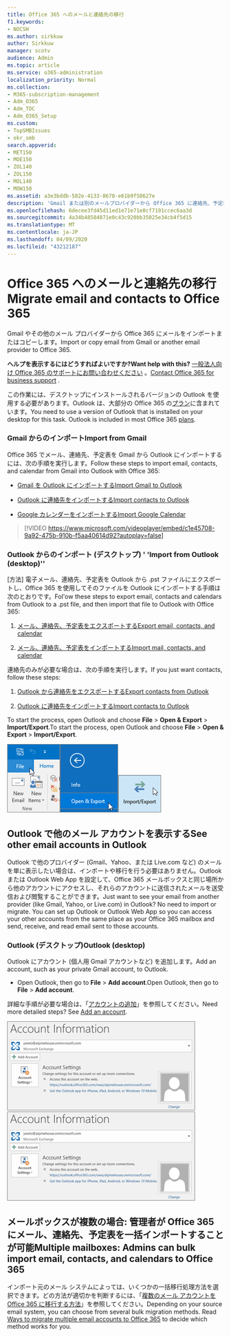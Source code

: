 ```yaml
---
title: Office 365 へのメールと連絡先の移行
f1.keywords:
- NOCSH
ms.author: sirkkuw
author: Sirkkuw
manager: scotv
audience: Admin
ms.topic: article
ms.service: o365-administration
localization_priority: Normal
ms.collection:
- M365-subscription-management
- Adm_O365
- Adm_TOC
- Adm_O365_Setup
ms.custom:
- TopSMBIssues
- okr_smb
search.appverid:
- MET150
- MOE150
- ZOL140
- ZOL150
- MOL140
- MOW150
ms.assetid: a3e3bddb-582e-4133-8670-e61b9f58627e
description: 'Gmail または別のメールプロバイダーから Office 365 に連絡先、予定表、メールをインポートする方法について説明します。 '
ms.openlocfilehash: 6decee3fd45d11ed1e71e71e0cf7191ccec6aa3d
ms.sourcegitcommit: 4a34b48584071e0c43c920bb35025e34cb4f5d15
ms.translationtype: MT
ms.contentlocale: ja-JP
ms.lasthandoff: 04/09/2020
ms.locfileid: "43212187"
---
```

# <a name="migrate-email-and-contacts-to-office-365"></a><span data-ttu-id="5fac6-103">Office 365 へのメールと連絡先の移行</span><span class="sxs-lookup"><span data-stu-id="5fac6-103">Migrate email and contacts to Office 365</span></span>

<span data-ttu-id="5fac6-104">Gmail やその他のメール プロバイダーから Office 365 にメールをインポートまたはコピーします。</span><span class="sxs-lookup"><span data-stu-id="5fac6-104">Import or copy email from Gmail or another email provider to Office 365.</span></span>
  
 <span data-ttu-id="5fac6-105">**ヘルプを表示するにはどうすればよいですか?**</span><span class="sxs-lookup"><span data-stu-id="5fac6-105">**Want help with this?**</span></span>  <span data-ttu-id="5fac6-106">[一般法人向け Office 365 のサポートにお問い合わせください](../contact-support-for-business-products.md) 。</span><span class="sxs-lookup"><span data-stu-id="5fac6-106">[Contact Office 365 for business support](../contact-support-for-business-products.md) .</span></span> 
  
<span data-ttu-id="5fac6-p102">この作業には、デスクトップにインストールされるバージョンの Outlook を使用する必要があります。Outlook は、大部分の Office 365 の[プラン](https://go.microsoft.com/fwlink/p/?LinkId=723731)に含まれています。</span><span class="sxs-lookup"><span data-stu-id="5fac6-p102">You need to use a version of Outlook that is installed on your desktop for this task. Outlook is included in most Office 365 [plans](https://go.microsoft.com/fwlink/p/?LinkId=723731).</span></span>
  
### <a name="import-from-gmail"></a><span data-ttu-id="5fac6-109">Gmail からのインポート</span><span class="sxs-lookup"><span data-stu-id="5fac6-109">Import from Gmail</span></span>

<span data-ttu-id="5fac6-110">Office 365 でメール、連絡先、予定表を Gmail から Outlook にインポートするには、次の手順を実行します。</span><span class="sxs-lookup"><span data-stu-id="5fac6-110">Follow these steps to import email, contacts, and calendar from Gmail into Outlook with Office 365:</span></span>
  
- [<span data-ttu-id="5fac6-111">Gmail を Outlook にインポートする</span><span class="sxs-lookup"><span data-stu-id="5fac6-111">Import Gmail to Outlook</span></span>](https://support.office.com/article/20fdb8f2-fed8-4b14-baf0-bf04b9c44bf7.aspx)
    
- [<span data-ttu-id="5fac6-112">Outlook に連絡先をインポートする</span><span class="sxs-lookup"><span data-stu-id="5fac6-112">Import contacts to Outlook</span></span>](https://support.office.com/article/bb796340-b58a-46c1-90c7-b549b8f3c5f8.aspx)
    
- [<span data-ttu-id="5fac6-113">Google カレンダーをインポートする</span><span class="sxs-lookup"><span data-stu-id="5fac6-113">Import Google Calendar</span></span>](https://support.office.com/article/098ed60c-936b-41fb-83d6-7e3786437330)
    
> [!VIDEO https://www.microsoft.com/videoplayer/embed/c1e45708-9a92-475b-910b-f5aa40614d92?autoplay=false]
  
### <a name="import-from-outlook-desktop"></a><span data-ttu-id="5fac6-114">Outlook からのインポート (デスクトップ) ' '</span><span class="sxs-lookup"><span data-stu-id="5fac6-114">Import from Outlook (desktop)''</span></span>

<span data-ttu-id="5fac6-115">[方法] 電子メール、連絡先、予定表を Outlook から .pst ファイルにエクスポートし、Office 365 を使用してそのファイルを Outlook にインポートする手順は次のとおりです。</span><span class="sxs-lookup"><span data-stu-id="5fac6-115">Fol'ow these steps to export email, contacts and calendars from Outlook to a .pst file, and then import that file to Outlook with Office 365:</span></span>
  
1. [<span data-ttu-id="5fac6-116">メール、連絡先、予定表をエクスポートする</span><span class="sxs-lookup"><span data-stu-id="5fac6-116">Export email, contacts, and calendar</span></span>](https://support.office.com/article/14252b52-3075-4e9b-be4e-ff9ef1068f91)
    
2. [<span data-ttu-id="5fac6-117">メール、連絡先、予定表をインポートする</span><span class="sxs-lookup"><span data-stu-id="5fac6-117">Import mail, contacts, and calendar</span></span>](https://support.office.com/article/431a8e9a-f99f-4d5f-ae48-ded54b3440ac)
    
<span data-ttu-id="5fac6-118">連絡先のみが必要な場合は、次の手順を実行します。</span><span class="sxs-lookup"><span data-stu-id="5fac6-118">If you just want contacts, follow these steps:</span></span>
  
1. [<span data-ttu-id="5fac6-119">Outlook から連絡先をエクスポートする</span><span class="sxs-lookup"><span data-stu-id="5fac6-119">Export contacts from Outlook</span></span>](https://support.office.com/article/10f09abd-643c-4495-bb80-543714eca73f.aspx)
    
2. [<span data-ttu-id="5fac6-120">Outlook に連絡先をインポートする</span><span class="sxs-lookup"><span data-stu-id="5fac6-120">Import contacts to Outlook</span></span>](https://support.office.com/article/bb796340-b58a-46c1-90c7-b549b8f3c5f8.aspx)
    
<span data-ttu-id="5fac6-121">To start the process, open Outlook and choose **File** \> **Open &amp; Export** \> **Import/Export**.</span><span class="sxs-lookup"><span data-stu-id="5fac6-121">To start the process, open Outlook and choose **File** \> **Open &amp; Export** \> **Import/Export**.</span></span>
  
![Outlook 2016 の [ファイル] メニュー](../../media/2f1c39a5-177e-4052-9dd8-90c0d140be2c.png)![Outlook &amp; 2016 で [エクスポート] コマンドを開く](../../media/eecab6df-c372-45b1-8a8a-2f6d7af0dd68.png)![Outlook 2016 の [インポート/エクスポート] ボタン](../../media/ed90ae47-20db-4be1-b0c0-826008432c6e.png)
  
## <a name="see-other-email-accounts-in-outlook"></a><span data-ttu-id="5fac6-125">Outlook で他のメール アカウントを表示する</span><span class="sxs-lookup"><span data-stu-id="5fac6-125">See other email accounts in Outlook</span></span>

<span data-ttu-id="5fac6-p103">Outlook で他のプロバイダー (Gmail、Yahoo、または Live.com など) のメールを単に表示したい場合は、インポートや移行を行う必要はありません。Outlook または Outlook Web App を設定して、Office 365 メールボックスと同じ場所から他のアカウントにアクセスし、それらのアカウントに送信されたメールを送受信および閲覧することができます。</span><span class="sxs-lookup"><span data-stu-id="5fac6-p103">Just want to see your email from another provider (like Gmail, Yahoo, or Live.com) in Outlook? No need to import or migrate. You can set up Outlook or Outlook Web App so you can access your other accounts from the same place as your Office 365 mailbox and send, receive, and read email sent to those accounts.</span></span>
  
### <a name="outlook-desktop"></a><span data-ttu-id="5fac6-129">Outlook (デスクトップ)</span><span class="sxs-lookup"><span data-stu-id="5fac6-129">Outlook (desktop)</span></span>

<span data-ttu-id="5fac6-130">Outlook にアカウント (個人用 Gmail アカウントなど) を追加します。</span><span class="sxs-lookup"><span data-stu-id="5fac6-130">Add an account, such as your private Gmail account, to Outlook.</span></span>
  
- <span data-ttu-id="5fac6-131">Open Outlook, then go to **File** \> **Add account**.</span><span class="sxs-lookup"><span data-stu-id="5fac6-131">Open Outlook, then go to **File** \> **Add account**.</span></span>
    
<span data-ttu-id="5fac6-p104">詳細な手順が必要な場合は、「[アカウントの追加](https://support.office.com/article/6e27792a-9267-4aa4-8bb6-c84ef146101b)」を参照してください。</span><span class="sxs-lookup"><span data-stu-id="5fac6-p104">Need more detailed steps? See [Add an account](https://support.office.com/article/6e27792a-9267-4aa4-8bb6-c84ef146101b).</span></span>
  
<span data-ttu-id="5fac6-134">[![Screenshot showing Outlook account information page in the backstage view.](../../media/6a7fa106-1077-4351-9fe2-8eb00918b40a.png)](https://support.office.com/article/6e27792a-9267-4aa4-8bb6-c84ef146101b.aspx)</span><span class="sxs-lookup"><span data-stu-id="5fac6-134">[![Screenshot showing Outlook account information page in the backstage view.](../../media/6a7fa106-1077-4351-9fe2-8eb00918b40a.png)](https://support.office.com/article/6e27792a-9267-4aa4-8bb6-c84ef146101b.aspx)</span></span>
  
## <a name="multiple-mailboxes-admins-can-bulk-import-email-contacts-and-calendars-to-office-365"></a><span data-ttu-id="5fac6-135">メールボックスが複数の場合: 管理者が Office 365 にメール、連絡先、予定表を一括インポートすることが可能</span><span class="sxs-lookup"><span data-stu-id="5fac6-135">Multiple mailboxes: Admins can bulk import email, contacts, and calendars to Office 365</span></span>

<span data-ttu-id="5fac6-p105">インポート元のメール システムによっては、いくつかの一括移行処理方法を選択できます。どの方法が適切かを判断するには、「[複数のメール アカウントを Office 365 に移行する方法](https://support.office.com/article/0a4913fe-60fb-498f-9155-a86516418842)」を参照してください。</span><span class="sxs-lookup"><span data-stu-id="5fac6-p105">Depending on your source email system, you can choose from several bulk migration methods. Read [Ways to migrate multiple email accounts to Office 365](https://support.office.com/article/0a4913fe-60fb-498f-9155-a86516418842) to decide which method works for you.</span></span> 
  

